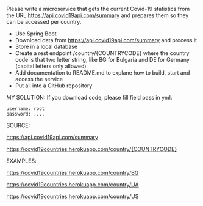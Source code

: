 
Please write a microservice that gets the current Covid-19 statistics from the URL https://api.covid19api.com/summary
and prepares them so they can be accessed per country.
* Use Spring Boot
* Download data from https://api.covid19api.com/summary and process it
* Store in a local database
* Create a rest endpoint /country/{COUNTRYCODE} where the country code is that two letter string, like BG for Bulgaria and DE for Germany (capital letters only allowed)
* Add documentation to README.md to explane how to build, start and access the service
* Put all into a GitHub repository

MY SOLUTION:
If you download code, please fill field pass in yml:

    username: root
    password: ....
    
SOURCE:

https://api.covid19api.com/summary

https://covid19countries.herokuapp.com/country/{COUNTRYCODE}

EXAMPLES:

https://covid19countries.herokuapp.com/country/BG

https://covid19countries.herokuapp.com/country/UA

https://covid19countries.herokuapp.com/country/US


